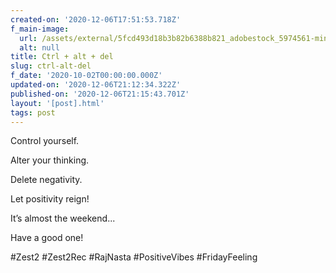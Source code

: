 ```yaml
---
created-on: '2020-12-06T17:51:53.718Z'
f_main-image:
  url: /assets/external/5fcd493d18b3b82b6388b821_adobestock_5974561-min.jpeg
  alt: null
title: Ctrl + alt + del
slug: ctrl-alt-del
f_date: '2020-10-02T00:00:00.000Z'
updated-on: '2020-12-06T21:12:34.322Z'
published-on: '2020-12-06T21:15:43.701Z'
layout: '[post].html'
tags: post
---
```


Control yourself.

Alter your thinking.

Delete negativity.

Let positivity reign! 

It’s almost the weekend...

Have a good one!

#Zest2 #Zest2Rec #RajNasta #PositiveVibes #FridayFeeling
